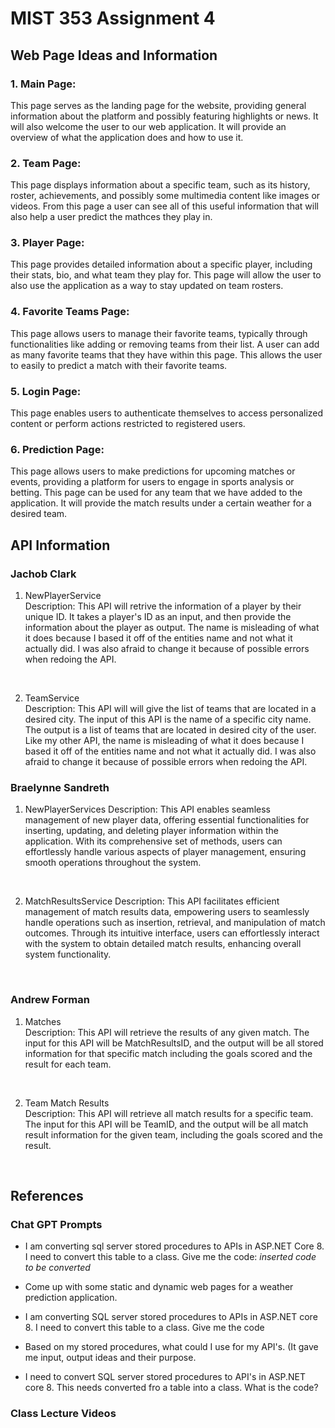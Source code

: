 # MIST 353 Assignment 4


## Web Page Ideas and Information

### 1. Main Page: 
This page serves as the landing page for the website, providing general information about the platform and possibly featuring highlights or news. It will also welcome the user to our web application. It will provide an overview of what the application does and how to use it.
### 2. Team Page: 
This page displays information about a specific team, such as its history, roster, achievements, and possibly some multimedia content like images or videos. From this page a user can see all of this useful information that will also help a user predict the mathces they play in.
### 3. Player Page: 
This page provides detailed information about a specific player, including their stats, bio, and what team they play for. This page will allow the user to also use the application as a way to stay updated on team rosters.
### 4. Favorite Teams Page: 
This page allows users to manage their favorite teams, typically through functionalities like adding or removing teams from their list. A user can add as many favorite teams that they have within this page. This allows the user to easily to predict a match with their favorite teams.
### 5. Login Page: 
This page enables users to authenticate themselves to access personalized content or perform actions restricted to registered users.
### 6. Prediction Page: 
This page allows users to make predictions for upcoming matches or events, providing a platform for users to engage in sports analysis or betting. This page can be used for any team that we have added to the application. It will provide the match results under a certain weather for a desired team.

## API Information

### Jachob Clark
1. NewPlayerService <br/>
Description: This API will retrive the information of a player by their unique ID. It takes a player's ID as an input, and then provide the information about the player as output. The name is misleading of what it does because I based it off of the entities name and not what it actually did. I was also afraid to change it because of possible errors when redoing the API.

<br/>

2. TeamService <br/>
Description: This API will will give the list of teams that are located in a desired city. The input of this API is the name of a specific city name. The output is a list of teams that are located in desired city of the user. Like my other API, the name is misleading of what it does because I based it off of the entities name and not what it actually did. I was also afraid to change it because of possible errors when redoing the API.

### Braelynne Sandreth

1. NewPlayerServices
Description:
This API enables seamless management of new player data, offering essential functionalities for inserting, updating, and deleting player information within the application. With its comprehensive set of methods, users can effortlessly handle various aspects of player management, ensuring smooth operations throughout the system.

<br/>

2. MatchResultsService
Description:
This API facilitates efficient management of match results data, empowering users to seamlessly handle operations such as insertion, retrieval, and manipulation of match outcomes. Through its intuitive interface, users can effortlessly interact with the system to obtain detailed match results, enhancing overall system functionality.


<br/>

### Andrew Forman
1. Matches <br/>
Description: This API will retrieve the results of any given match. The input for this API will be MatchResultsID, and the output will be all stored information for that specific match including the goals scored and the result for each team.

<br/>

2. Team Match Results <br/>
Description: This API will retrieve all match results for a specific team. The input for this API will be TeamID, and the output will be all match result information for the given team, including the goals scored and the result.

<br/>

## References
### Chat GPT Prompts
* I am converting sql server stored procedures to APIs in ASP.NET Core 8. I need to convert this table to a class. Give me the code: *inserted code to be converted*

* Come up with some static and dynamic web pages for a weather prediction application.

* I am converting SQL server stored procedures to APIs in ASP.NET core 8. I need to convert this table to a class. Give me the code

* Based on my stored procedures, what could I use for my API's. (It gave me input, output ideas and their purpose.

* I need to convert SQL server stored procedures to API's in ASP.NET core 8. This needs converted fro a table into a class. What is the code?

### Class Lecture Videos
